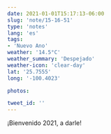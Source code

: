 ```yaml
---
date: 2021-01-01T15:17:13-06:00
slug: 'note/15-16-51'
type: 'notes'
lang: 'es'
tags:
- 'Nuevo Ano'
weather: '14.5°C'
weather_summary: 'Despejado'
weather-icon: 'clear-day'
lat: '25.7555'
long: '-100.4023'

photos:

tweet_id: ''
---
```

¡Bienvenido 2021, a darle! 